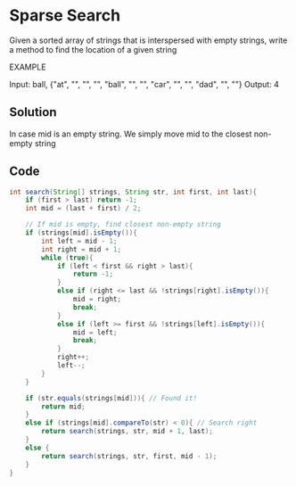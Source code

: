 # Sparse Search

Given a sorted array of strings that is interspersed with empty strings, write a method to find the location of a given string

EXAMPLE

Input:  ball, {"at", "", "", "", "ball", "", "", "car", "", "", "dad", "", ""}
Output: 4

## Solution

In case mid is an empty string. We simply move mid to the closest non-empty string

## Code

```java
int search(String[] strings, String str, int first, int last){
    if (first > last) return -1;
    int mid = (last + first) / 2;

    // If mid is empty, find closest non-empty string
    if (strings[mid].isEmpty()){
        int left = mid - 1;
        int right = mid + 1;
        while (true){
            if (left < first && right > last){
                return -1;
            }
            else if (right <= last && !strings[right].isEmpty()){
                mid = right;
                break;
            }
            else if (left >= first && !strings[left].isEmpty()){
                mid = left;
                break;
            }
            right++;
            left--;
        }
    }

    if (str.equals(strings[mid])){ // Found it!
        return mid;
    }
    else if (strings[mid].compareTo(str) < 0){ // Search right
        return search(strings, str, mid + 1, last);
    }
    else {
        return search(strings, str, first, mid - 1);
    }
}
```

